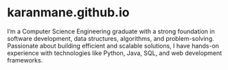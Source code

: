 # karanmane.github.io
I’m a Computer Science Engineering graduate with a strong foundation in software development, data structures, algorithms, and problem-solving. Passionate about building efficient and scalable solutions, I have hands-on experience with technologies like Python, Java, SQL, and web development frameworks.
